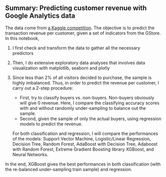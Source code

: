 ## Summary: Predicting customer revenue with Google Analytics data

The data come from [a Kaggle competition](https://www.kaggle.com/c/ga-customer-revenue-prediction). The objective is to predict the transaction revenue per customer, given a set of indicators from the GStore. In this notebook,

1. I first check and transform the data to gather all the necessary predictors
2. Then, I do extensive exploratory data analyses that involves data visualization with matplotlib, seaborn and plotly
3. Since less than 2% of all visitors decided to purchase, the sample is highly imbalanced. Thus, in order to predict the revenue per customer, I carry out a 2-step procedure:
    - First, try to classify buyers vs. non-buyers. Non-buyers obviously will give 0 revenue. Here, I compare the classifying accuracy scores with and without randomly under-sampling to balance out the sample.
    - Second, given the sample of only the actual buyers, using regression models to predict the revenue.
    
    For both classification and regression, I will compare the performances of the models: Support Vector Machine, Logistic/Linear Regression, Decision Tree, Random Forest, AdaBoost with Decision Tree, Adaboost with Random Forest, Extreme Gradient Boosting library XGBoost, and Neural Networks.
    
In the end, XGBoost gives the best performances in both classification (with the re-balanced under-sampling train sample) and regression.